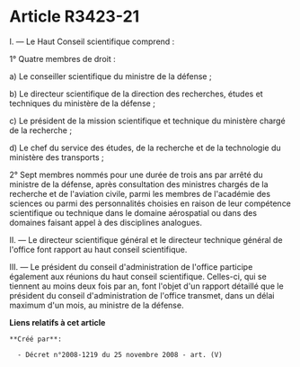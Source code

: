# Article R3423-21

I. ― Le Haut Conseil scientifique comprend :

1° Quatre membres de droit :

a) Le conseiller scientifique du ministre de la défense ;

b) Le directeur scientifique de la direction des recherches, études et techniques du ministère de la défense ;

c) Le président de la mission scientifique et technique du ministère chargé de la recherche ;

d) Le chef du service des études, de la recherche et de la technologie du ministère des transports ;

2° Sept membres nommés pour une durée de trois ans par arrêté du ministre de la défense, après consultation des ministres
chargés de la recherche et de l'aviation civile, parmi les membres de l'académie des sciences ou parmi des personnalités
choisies en raison de leur compétence scientifique ou technique dans le domaine aérospatial ou dans des domaines faisant
appel à des disciplines analogues.

II. ― Le directeur scientifique général et le directeur technique général de l'office font rapport au haut conseil
scientifique.

III. ― Le président du conseil d'administration de l'office participe également aux réunions du haut conseil scientifique.
Celles-ci, qui se tiennent au moins deux fois par an, font l'objet d'un rapport détaillé que le président du conseil
d'administration de l'office transmet, dans un délai maximum d'un mois, au ministre de la défense.

**Liens relatifs à cet article**

	**Créé par**:

	  - Décret n°2008-1219 du 25 novembre 2008 - art. (V)

